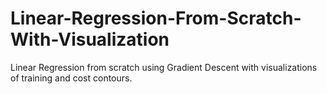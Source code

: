 # Linear-Regression-From-Scratch-With-Visualization
Linear Regression from scratch using Gradient Descent with visualizations of training and cost contours.
